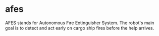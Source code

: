 # afes
AFES stands for Autonomous Fıre Extinguisher System. The robot's main goal is to detect and act early on cargo ship fires before the help arrives. 
